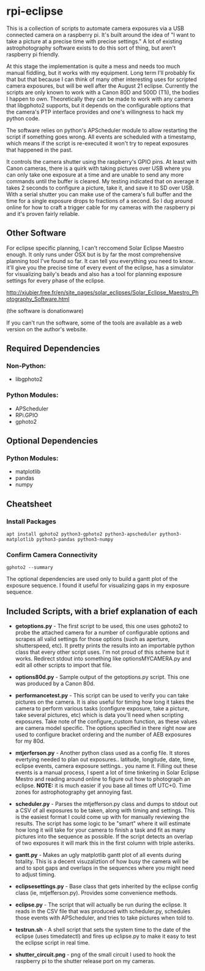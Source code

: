 # rpi-eclipse
This is a collection of scripts to automate camera exposures via a USB connected camera on a raspberry pi. It's built around the idea of "I want to take a picture at a precise time with precise settings." A lot of existing astrophotography software exists to do this sort of thing, but aren't raspberry pi friendly.

At this stage the implementation is quite a mess and needs too much manual fiddling, but it works with my equipment. Long term I'll probably fix that but that because I can think of many other interesting uses for scripted camera exposures, but will be well after the August 21 eclipse.  Currently the scripts are only known to work with a Canon 80D and 500D (T1i), the bodies I happen to own. Theoretically they can be made to work with any camera that libgphoto2 supports, but it depends on the configurable options that the camera's PTP interface provides and one's willingness to hack my python code. 

The software relies on python's APScheduler module to allow restarting the script if something goes wrong. All events are scheduled with a timestamp, which means if the script is re-executed it won't try to repeat exposures that happened in the past.

It controls the camera shutter using the raspberry's GPIO pins. At least with Canon cameras, there is a quirk with taking pictures over USB where you can only take one exposure at a time and are unable to send any more commands until the buffer is cleared. My testing indicated that on average it takes 2 seconds to configure a picture, take it, and save it to SD over USB. With a serial shutter you can make use of the camera's full buffer and the time for a single exposure drops to fractions of a second. So I dug around online for how to craft a trigger cable for my cameras with the raspberry pi and it's proven fairly reliable.

## Other Software

For eclipse specific planning, I can't reccomend Solar Eclipse Maestro enough. It only runs under OSX but is by far the most comprehensive planning tool I've found so far. It can tell you everything you need to know.. it'll give you the precise time of every event of the eclipse, has a simulator for visualizing baily's beads and also has a tool for planning exposure settings for every phase of the eclipse.

http://xjubier.free.fr/en/site_pages/solar_eclipses/Solar_Eclipse_Maestro_Photography_Software.html

(the software is donationware)

If you can't run the software, some of the tools are available as a web version on the author's website.

## Required Dependencies

### Non-Python:

- libgphoto2 

### Python Modules:

- APScheduler
- RPi.GPIO
- gphoto2

## Optional Dependencies

### Python Modules:
- matplotlib
- pandas
- numpy

## Cheatsheet

### Install Packages

```apt install gphoto2 python3-gphoto2 python3-apscheduler python3-matplotlib python3-pandas python3-numpy```

### Confirm Camera Connectivity

```
gphoto2 --summary
```


The optional dependencies are used only to build a gantt plot of the exposure sequence. I found it useful for visualizing gaps in my exposure sequence.

## Included Scripts, with a brief explanation of each

- **getoptions.py** - The first script to be used, this one uses gphoto2 to probe the attached camera for a number of configurable options and scrapes all valid settings for those options (such as aperture, shutterspeed, etc). It pretty prints the results into an importable python class that every other script uses. I'm not proud of this scheme but it works. Redirect stdout into something like optionsMYCAMERA.py and edit all other scripts to import that file.

- **options80d.py** - Sample output of the getoptions.py script. This one was produced by a Canon 80d.

- **performancetest.py** - This script can be used to verify you can take pictures on the camera. It is also useful for timing how long it takes the camera to perform various tasks (configure exposure, take a picture, take several pictures, etc) which is data you'll need when scripting exposures. Take note of the configure_custom function, as these values are camera model specific. The options specified in there right now are used to configure bracket ordering and the number of AEB exposures for my 80d.

- **mtjerferson.py** - Another python class used as a config file. It stores evertying needed to plan out exposures.. latitude, longitude, date, time, eclipse events, camera exposure settings.. you name it. Filling out these events is a manual process, I spent a lot of time tinkering in Solar Eclipse Mestro and reading around online to figure out how to photograph an eclipse. **NOTE:** it is much easier if you base all times off UTC+0. Time zones for astrophotography get annoying fast.

- **scheduler.py** - Parses the mtjefferson.py class and dumps to stdout out a CSV of all exposures to be taken, along with timing and settings. This is the easiest format I could come up with for manually reviewing the results. The script has some logic to be "smart" where it will estimate how long it will take for your camera to finish a task and fit as many pictures into the sequence as possible. If the script detects an overlap of two exposures it will mark this in the first column with triple asteriks.

- **gantt.py** - Makes an ugly matplotlib gantt plot of all events during totality. This is a decent visuzaliztion of how busy the camera will be and to spot gaps and overlaps in the sequences where you might need to adjust timing.

- **eclipsesettings.py** - Base class that gets inherited by the eclipse config class (ie, mtjefferson.py). Provides some convenience methods.

- **eclipse.py** - The script that will actually be run during the eclipse. It reads in the CSV file that was produced with scheduler.py, schedules those events with APScheduler, and tries to take pictures when told to.

- **testrun.sh** - A shell script that sets the system time to the date of the eclipse (uses timedatectl) and fires up eclipse.py to make it easy to test the eclipse script in real time.

- **shutter_circuit.png** - png of the small circuit I used to hook the raspberry pi to the shutter release port on my cameras.
